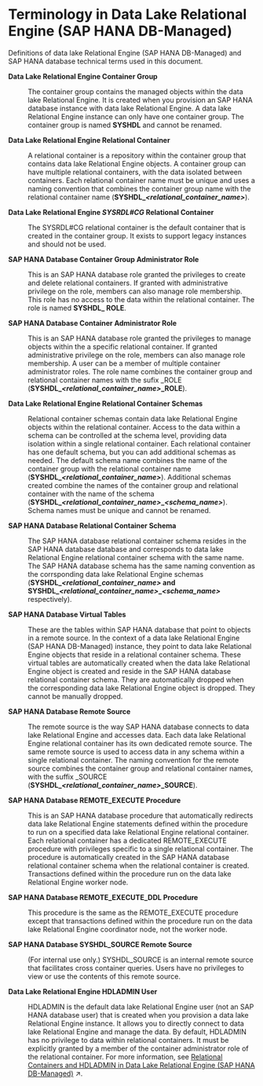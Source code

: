 <!-- loiof7a14661f6e045398c5d4207123285e8 -->

# Terminology in Data Lake Relational Engine \(SAP HANA DB-Managed\)

Definitions of data lake Relational Engine \(SAP HANA DB-Managed\) and SAP HANA database technical terms used in this document.


<dl>
<dt><b>

Data Lake Relational Engine Container Group

</b></dt>
<dd>

The container group contains the managed objects within the data lake Relational Engine. It is created when you provision an SAP HANA database instance with data lake Relational Engine. A data lake Relational Engine instance can only have one container group. The container group is named **SYSHDL** and cannot be renamed.



</dd><dt><b>

Data Lake Relational Engine Relational Container

</b></dt>
<dd>

A relational container is a repository within the container group that contains data lake Relational Engine objects. A container group can have multiple relational containers, with the data isolated between containers. Each relational container name must be unique and uses a naming convention that combines the container group name with the relational container name \(**SYSHDL\_*<relational\_container\_name\>***\).



</dd><dt><b>

Data Lake Relational Engine *SYSRDL\#CG* Relational Container 

</b></dt>
<dd>

The SYSRDL\#CG relational container is the default container that is created in the container group. It exists to support legacy instances and should not be used.



</dd><dt><b>

SAP HANA Database Container Group Administrator Role

</b></dt>
<dd>

This is an SAP HANA database role granted the privileges to create and delete relational containers. If granted with administrative privilege on the role, members can also manage role membership. This role has no access to the data within the relational container. The role is named **SYSHDL\_ ROLE**.



</dd><dt><b>

SAP HANA Database Container Administrator Role

</b></dt>
<dd>

This is an SAP HANA database role granted the privileges to manage objects within the a specific relational container. If granted administrative privilege on the role, members can also manage role membership. A user can be a member of multiple container administrator roles. The role name combines the container group and relational container names with the sufix \_ROLE \(**SYSHDL\_*<relational\_container\_name\>*\_ROLE**\).



</dd><dt><b>

Data Lake Relational Engine Relational Container Schemas

</b></dt>
<dd>

Relational container schemas contain data lake Relational Engine objects within the relational container. Access to the data within a schema can be controlled at the schema level, providing data isolation within a single relational container. Each relational container has one default schema, but you can add additional schemas as needed. The default schema name combines the name of the container group with the relational container name \(**SYSHDL\_*<relational\_container\_name\>***\). Additional schemas created combine the names of the container group and relational container with the name of the schema \(**SYSHDL\_*<relational\_container\_name\>*\_*<schema\_name\>***\). Schema names must be unique and cannot be renamed.



</dd><dt><b>

SAP HANA Database Relational Container Schema

</b></dt>
<dd>

The SAP HANA database relational container schema resides in the SAP HANA database database and corresponds to data lake Relational Engine relational container schema with the same name. The SAP HANA database schema has the same naming convention as the corrsponding data lake Relational Engine schemas \(**SYSHDL\_*<relational\_container\_name\>* and SYSHDL\_*<relational\_container\_name\>*\_*<schema\_name\>*** respectively\).



</dd><dt><b>

SAP HANA Database Virtual Tables

</b></dt>
<dd>

These are the tables within SAP HANA database that point to objects in a remote source. In the context of a data lake Relational Engine \(SAP HANA DB-Managed\) instance, they point to data lake Relational Engine objects that reside in a relational container schema. These virtual tables are automatically created when the data lake Relational Engine object is created and reside in the SAP HANA database relational container schema. They are automatically dropped when the corresponding data lake Relational Engine object is dropped. They cannot be manually dropped.



</dd><dt><b>

SAP HANA Database Remote Source

</b></dt>
<dd>

The remote source is the way SAP HANA database connects to data lake Relational Engine and accesses data. Each data lake Relational Engine relational container has its own dedicated remote source. The same remote source is used to access data in any schema within a single relational container. The naming convention for the remote source combines the container group and relational container names, with the suffix \_SOURCE \(**SYSHDL\_*<relational\_container\_name\>*\_SOURCE**\).



</dd><dt><b>

SAP HANA Database REMOTE\_EXECUTE Procedure

</b></dt>
<dd>

This is an SAP HANA database procedure that automatically redirects data lake Relational Engine statements defined within the procedure to run on a specified data lake Relational Engine relational container. Each relational container has a dedicated REMOTE\_EXECUTE procedure with privileges specific to a single relational container. The procedure is automatically created in the SAP HANA database relational container schema when the relational container is created. Transactions defined within the procedure run on the data lake Relational Engine worker node.



</dd><dt><b>

SAP HANA Database REMOTE\_EXECUTE\_DDL Procedure

</b></dt>
<dd>

This procedure is the same as the REMOTE\_EXECUTE procedure except that transactions defined within the procedure run on the data lake Relational Engine coordinator node, not the worker node.



</dd><dt><b>

SAP HANA Database SYSHDL\_SOURCE Remote Source

</b></dt>
<dd>

\(For internal use only.\) SYSHDL\_SOURCE is an internal remote source that facilitates cross container queries. Users have no privileges to view or use the contents of this remote source.



</dd><dt><b>

Data Lake Relational Engine HDLADMIN User

</b></dt>
<dd>

HDLADMIN is the default data lake Relational Engine user \(not an SAP HANA database user\) that is created when you provision a data lake Relational Engine instance. It allows you to directly connect to data lake Relational Engine and manage the data. By default, HDLADMIN has no privilege to data within relational containers. It must be explicitly granted by a member of the container administrator role of the relational container. For more information, see [Relational Containers and HDLADMIN in Data Lake Relational Engine (SAP HANA DB-Managed)](https://help.sap.com/viewer/9220e7fec0fe4503b5c5a6e21d584e63/2024_3_QRC/en-US/8511271f325c49aa87713e815f4708c9.html "Relational containers are isolated from each other, and the HDLADMIN user, by design.") :arrow_upper_right:.



</dd>
</dl>

